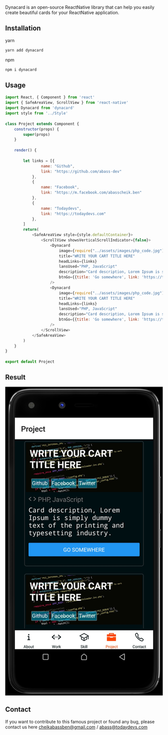 Dynacard is an open-source ReactNative library that can help you easily create beautiful cards for your ReactNative application.
## Installation
yarn

```bash
yarn add dynacard
```
npm
```bash
npm i dynacard
```
## Usage
```javascript
import React, { Component } from 'react'
import { SafeAreaView, ScrollView } from 'react-native'
import Dynacard from 'dynacard'
import style from '../Style'

class Project extends Component {
    constructor(props) {
        super(props)
    }

    render() {
       
        let links = [{
                name: "Github",
                link: "https://github.com/abass-dev"
            },
            {
                name: "Facebook",
                link: "https://m.facebook.com/abasscheik.ben"
            },
            {
                name: "Todaydevs",
                link: "https://todaydevs.com"
            },
        ]
        return(
            <SafeAreaView style={style.defaultContainer}>
	            <ScrollView showsVerticalScrollIndicator={false}>
                    <Dynacard
                        image={require("../assets/images/php_code.jpg")}
                        title="WRITE YOUR CART TITLE HERE"
                        headLinks={links}
                        lansUsed="PHP, JavaScript"
                        description="Card description, Lorem Ipsum is simply dummy text of the printing and typesetting industry."
                        btnGo={{title: 'Go somewhere', link: 'https://todaydevs.com'}}
                    />
                    <Dynacard
                        image={require("../assets/images/php_code.jpg")}
                        title="WRITE YOUR CART TITLE HERE"
                        headLinks={links}
                        lansUsed="PHP, JavaScript"
                        description="Card description, Lorem Ipsum is simply dummy text of the printing and typesetting industry."
                        btnGo={{title: 'Go somewhere', link: 'https://todaydevs.com'}}
                    />
	            </ScrollView>
	        </SafeAreaView>
        )
    }
}

export default Project
```

## Result
<img src="screenshot.jpg" alt="screenshot" />

## Contact
If you want to contribute to this famous project or found any bug, please contact us here cheikabassben@gmail.com / abass@todaydevs.com
